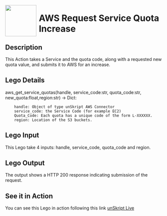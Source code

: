 
[<img align="left" src="https://unskript.com/assets/favicon.png" width="100" height="100" style="padding-right: 5px">](https://unskript.com/assets/favicon.png) 
<h1>AWS Request Service Quota Increase </h1>

## Description
This Action takes a Service and the quota code, along with a requested new quota value, and submits it to AWS for an increase.


## Lego Details

  aws_get_service_quotas(handle, service_code:str, quota_code:str, new_quota:float,region:str) -> Dict:

        handle: Object of type unSkript AWS Connector
        service_code: the Service Code (for example EC2)
        Quota_Code: Each quota has a unique code of the form L-XXXXXX.
        region: Location of the S3 buckets.

## Lego Input
This Lego take 4 inputs: handle, service_code, quota_code and region.

## Lego Output
The output shows a HTTP 200 response indicating submission of the request.

## See it in Action

You can see this Lego in action following this link [unSkript Live](https://us.app.unskript.io)

